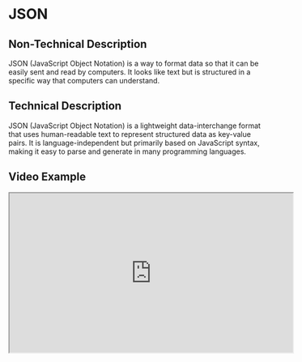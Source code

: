 # JSON
  
  ## Non-Technical Description
  JSON (JavaScript Object Notation) is a way to format data so that it can be easily sent and read by computers. It looks like text but is structured in a specific way that computers can understand.
  
  ## Technical Description
  JSON (JavaScript Object Notation) is a lightweight data-interchange format that uses human-readable text to represent structured data as key-value pairs. It is language-independent but primarily based on JavaScript syntax, making it easy to parse and generate in many programming languages.
  
  ## Video Example
  <iframe width="560" height="315" src="https://www.youtube.com/embed/exampleVideo1" title="JSON video" allow="accelerometer; autoplay; clipboard-write; encrypted-media; gyroscope; picture-in-picture" allowfullscreen></iframe>
  
